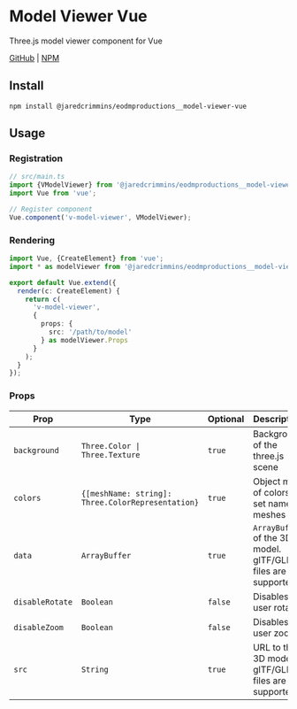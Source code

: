 # Model Viewer Vue

Three.js model viewer component for Vue

[GitHub](https://github.com/eodmproductions/model-viewer-vue) |
[NPM](https://www.npmjs.com/package/@jaredcrimmins/eodmproductions__model-viewer-vue)

## Install

```shell
npm install @jaredcrimmins/eodmproductions__model-viewer-vue
```

## Usage

### Registration

```ts
// src/main.ts
import {VModelViewer} from '@jaredcrimmins/eodmproductions__model-viewer-vue';
import Vue from 'vue';

// Register component
Vue.component('v-model-viewer', VModelViewer);
```

### Rendering

```ts
import Vue, {CreateElement} from 'vue';
import * as modelViewer from '@jaredcrimmins/eodmproductions__model-viewer-vue';

export default Vue.extend({
  render(c: CreateElement) {
    return c(
      'v-model-viewer',
      {
        props: {
          src: '/path/to/model'
        } as modelViewer.Props
      }
    );
  }
});
```

### Props

| Prop            | Type                                              | Optional | Description                                                 |
| --------------- | ------------------------------------------------- | -------- | ----------------------------------------------------------- |
| `background`    | `Three.Color \| Three.Texture`                    | `true`   | Background of the three.js scene                            |
| `colors`        | `{[meshName: string]: Three.ColorRepresentation}` | `true`   | Object map of colors to set named meshes                    |
| `data`          | `ArrayBuffer`                                     | `true`   | `ArrayBuffer` of the 3D model. glTF/GLB files are supported |
| `disableRotate` | `Boolean`                                         | `false`  | Disables user rotate                                        |
| `disableZoom`   | `Boolean`                                         | `false`  | Disables user zoom                                          |
| `src`           | `String`                                          | `true`   | URL to the 3D model. glTF/GLB files are supported           |

